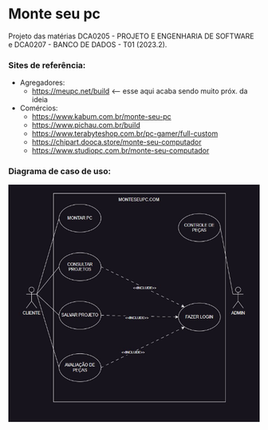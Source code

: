 # Monte seu pc

Projeto das matérias DCA0205 - PROJETO E ENGENHARIA DE SOFTWARE e 
DCA0207 - BANCO DE DADOS - T01 (2023.2).

### Sites de referência:
* Agregadores:
    - https://meupc.net/build <-- esse aqui acaba sendo muito próx. da ideia
* Comércios:
    - https://www.kabum.com.br/monte-seu-pc
    - https://www.pichau.com.br/build
    - https://www.terabyteshop.com.br/pc-gamer/full-custom
    - https://chipart.dooca.store/monte-seu-computador
    - https://www.studiopc.com.br/monte-seu-computador  

### Diagrama de caso de uso:
![Imagem do diagrama](DiagramaUseCase.jpeg)
